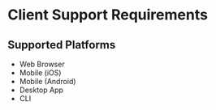 # Client Support Requirements

## Supported Platforms
- Web Browser
- Mobile (iOS)
- Mobile (Android)
- Desktop App
- CLI